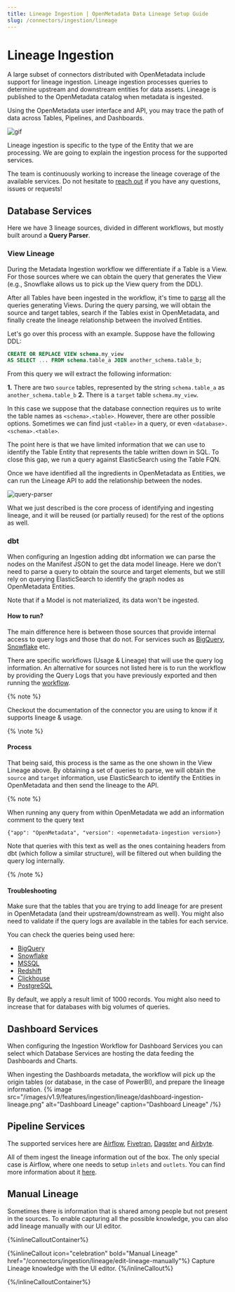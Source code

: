 ```yaml
---
title: Lineage Ingestion | OpenMetadata Data Lineage Setup Guide
slug: /connectors/ingestion/lineage
---
```


# Lineage Ingestion

A large subset of connectors distributed with OpenMetadata include support for lineage ingestion. Lineage ingestion processes
queries to determine upstream and downstream entities for data assets. Lineage is published to the OpenMetadata catalog when metadata is ingested.

Using the OpenMetadata user interface and API, you may trace the path of data across Tables, Pipelines, and Dashboards.

![gif](/images/v1.9/features/ingestion/lineage/lineage-ingestion.gif)

Lineage ingestion is specific to the type of the Entity that we are processing. We are going to explain
the ingestion process for the supported services.

The team is continuously working to increase the lineage coverage of the available services. Do not hesitate
to [reach out](https://slack.open-metadata.org/) if you have any questions, issues or requests!

## Database Services

Here we have 3 lineage sources, divided in different workflows, but mostly built around a **Query Parser**.

### View Lineage

During the Metadata Ingestion workflow we differentiate if a Table is a View. For those sources where we can
obtain the query that generates the View (e.g., Snowflake allows us to pick up the View query from the DDL).

After all Tables have been ingested in the workflow, it's time to [parse](https://sqllineage.readthedocs.io/en/latest/)
all the queries generating Views. During the query parsing, we will obtain the source and target tables, search if the
Tables exist in OpenMetadata, and finally create the lineage relationship between the involved Entities.

Let's go over this process with an example. Suppose have the following DDL:

```sql
CREATE OR REPLACE VIEW schema.my_view
AS SELECT ... FROM schema.table_a JOIN another_schema.table_b;
```

From this query we will extract the following information:

**1.** There are two `source` tables, represented by the string `schema.table_a` as `another_schema.table_b`
**2.** There is a `target` table `schema.my_view`.

In this case we suppose that the database connection requires us to write the table names as `<schema>.<table>`. However,
there are other possible options. Sometimes we can find just `<table>` in a query, or even `<database>.<schema>.<table>`.

The point here is that we have limited information that we can use to identify the Table Entity that represents the
table written down in SQL. To close this gap, we run a query against ElasticSearch using the Table FQN.

Once we have identified all the ingredients in OpenMetadata as Entities, we can run the Lineage API to add the
relationship between the nodes.

![query-parser](/images/v1.9/features/ingestion/lineage/query-parser.png)

What we just described is the core process of identifying and ingesting lineage, and it will be reused (or partially reused)
for the rest of the options as well.

### dbt

When configuring an Ingestion adding dbt information we can parse the nodes on the Manifest JSON to get the data model
lineage. Here we don't need to parse a query to obtain the source and target elements, but we still rely on querying ElasticSearch
to identify the graph nodes as OpenMetadata Entities.

Note that if a Model is not materialized, its data won't be ingested.

#### How to run?

The main difference here is between those sources that provide internal access to query logs and those that do not. For services such as [BigQuery](/connectors/database/bigquery), [Snowflake](/connectors/database/snowflake) etc.

There are specific workflows (Usage & Lineage) that will use the query log information. An alternative for sources not
listed here is to run the workflow by providing the Query Logs that you have previously exported and then running
the [workflow](/connectors/ingestion/workflows/usage/usage-workflow-query-logs).

{% note %}

Checkout the documentation of the connector you are using to know if it supports lineage & usage.

{% \note %}

#### Process

That being said, this process is the same as the one shown in the View Lineage above. By obtaining a set of queries to
parse, we will obtain the `source` and `target` information, use ElasticSearch to identify the Entities in OpenMetadata
and then send the lineage to the API.

{% note %}

When running any query from within OpenMetadata we add an information comment to the query text

```
{"app": "OpenMetadata", "version": <openmetadata-ingestion version>}
```

Note that queries with this text as well as the ones containing headers from dbt (which follow a similar structure),
will be filtered out when building the query log internally.

{% /note %}

#### Troubleshooting

Make sure that the tables that you are trying to add lineage for are present in OpenMetadata (and their upstream/downstream
as well). You might also need to validate if the query logs are available in the tables for each service.

You can check the queries being used here:

- [BigQuery](https://github.com/open-metadata/OpenMetadata/blob/main/ingestion/src/metadata/ingestion/source/database/bigquery/queries.py)
- [Snowflake](https://github.com/open-metadata/OpenMetadata/blob/main/ingestion/src/metadata/ingestion/source/database/snowflake/queries.py)
- [MSSQL](https://github.com/open-metadata/OpenMetadata/blob/main/ingestion/src/metadata/ingestion/source/database/mssql/queries.py)
- [Redshift](https://github.com/open-metadata/OpenMetadata/blob/main/ingestion/src/metadata/ingestion/source/database/redshift/queries.py)
- [Clickhouse](https://github.com/open-metadata/OpenMetadata/blob/main/ingestion/src/metadata/ingestion/source/database/clickhouse/queries.py)
- [PostgreSQL](https://github.com/open-metadata/OpenMetadata/blob/main/ingestion/src/metadata/ingestion/source/database/postgres/queries.py)

By default, we apply a result limit of 1000 records. You might also need to increase that for databases with big volumes
of queries.

## Dashboard Services

When configuring the Ingestion Workflow for Dashboard Services you can select which Database Services are hosting
the data feeding the Dashboards and Charts.

When ingesting the Dashboards metadata, the workflow will pick up the origin tables (or database, in the case of
PowerBI), and prepare the lineage information.
{% image
  src="/images/v1.9/features/ingestion/lineage/dashboard-ingestion-lineage.png"
  alt="Dashboard Lineage"
  caption="Dashboard Lineage"
 /%}

## Pipeline Services

The supported services here are [Airflow](/connectors/pipeline/airflow),
[Fivetran](/connectors/pipeline/fivetran), [Dagster](/connectors/pipeline/dagster)
and [Airbyte](/connectors/pipeline/airbyte).

All of them ingest the lineage information out of the box. The only special case is Airflow, where one needs to
setup `inlets` and `outlets`. You can find more information about it
[here](/connectors/pipeline/airflow/lineage-backend#adding-lineage).

## Manual Lineage

Sometimes there is information that is shared among people but not present in the sources. To enable capturing all
the possible knowledge, you can also add lineage manually with our UI editor.

{%inlineCalloutContainer%}

{%inlineCallout
  icon="celebration"
  bold="Manual Lineage"
  href="/connectors/ingestion/lineage/edit-lineage-manually"%}
Capture Lineage knowledge with the UI editor.
{%/inlineCallout%}

{%/inlineCalloutContainer%}
